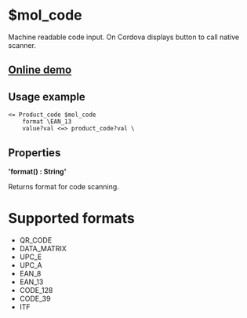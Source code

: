 # $mol_code

Machine readable code input. On Cordova displays button to call native scanner.

## [Online demo](https://mol.hyoo.ru/#!section=demos/readme/demo=mol_code_demo)

## Usage example

```
<= Product_code $mol_code
	format \EAN_13
	value?val <=> product_code?val \
```

## Properties

**'format() : String'**

Returns format for code scanning.

# Supported formats

- QR_CODE
- DATA_MATRIX
- UPC_E
- UPC_A
- EAN_8
- EAN_13
- CODE_128
- CODE_39
- ITF
